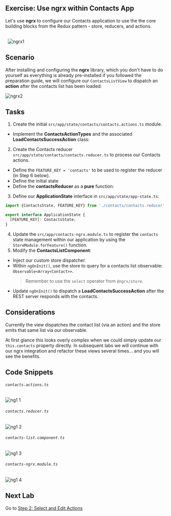 ## Exercise: Use ngrx within Contacts App

Let's use **ngrx** to configure our Contacts application to use the the core building blocks from the Redux pattern - store, reducers, and actions.

<br/>&nbsp;
![ngrx1](https://cloud.githubusercontent.com/assets/210413/25412573/3e062c2a-29e9-11e7-8371-efde3f05bf71.jpg)

## Scenario

After installing and configuring the **ngrx** library, which you don't have to do yourself as everything is already pre-installed if you followed the preparation guide, we will configure our `ContactsListView` to dispatch an **action** after the contacts list has been loaded:

![ngrx2](https://cloud.githubusercontent.com/assets/210413/25412574/3f4d8402-29e9-11e7-9221-7eb190b7e19c.jpg)

## Tasks

1.  Create the initial `src/app/state/contacts/contacts.actions.ts` module.
  * Implement the **ContactsActionTypes** and the associated **LoadContactsSuccessAction** class:
2.  Create the Contacts reducer `src/app/state/contacts/contacts.reducer.ts` to process our Contacts actions.
  * Define the `FEATURE_KEY = 'contacts'` to be used to register the reducer (in Step 6 below).
  * Define the initial state
  * Define the **contactsReducer** as a **pure** function:
3.  Define our **ApplicationState** interface in `src/app/state/app-state.ts`:
```ts
import {ContactsState, FEATURE_KEY} from './contacts/contacts.reducer';

export interface ApplicationState {
  [FEATURE_KEY]: ContactsState;
}

```
4.  Update the `src/app/contacts-ngrx.module.ts` to register the `contacts` state management within our application by using the `StoreModule.forFeature()` function.
5.  Modify the **ContactsListComponent**:
  * Inject our custom store dispatcher.
  * Within `ngOnInit()`, use the store to query for a contacts list observable: `Observable<Array<Contact>>`. 
    > Remember to use the `select` operator from `@ngrx/store`.
  * Update `ngOnInit()` to dispatch a **LoadContactsSuccessAction** after the REST server responds with the contacts.

## Considerations

Currently the view dispatches the contact list (via an action) and the store emits that same list via our observable. 

At first glance this looks overly complex when we could simply update our `this.contacts` property directly. In subsequent labs we will continue with our ngrx integration and refactor these views several times... and you will see the benefits.

## Code Snippets

###### `contacts.actions.ts`

![ng1 1](https://user-images.githubusercontent.com/210413/46913044-1fed3d00-cfe2-11e8-8982-9cd235aa28c7.jpg)

###### `contacts.reducer.ts`

![ng1 2](https://user-images.githubusercontent.com/210413/46913187-e1a54d00-cfe4-11e8-9d12-fb9e5415f42b.jpg)

###### `contacts-list.component.ts`

![ng1 3](https://user-images.githubusercontent.com/210413/46913042-1f54a680-cfe2-11e8-9fc2-ade94c24b100.jpg)


###### `contacts-ngrx.module.ts`

![ng1 4](https://user-images.githubusercontent.com/210413/46913207-35b03180-cfe5-11e8-9468-670e640a3947.jpg)


## Next Lab

Go to [Step 2: Select and Edit Actions](step-2-select-and-edit.md)

